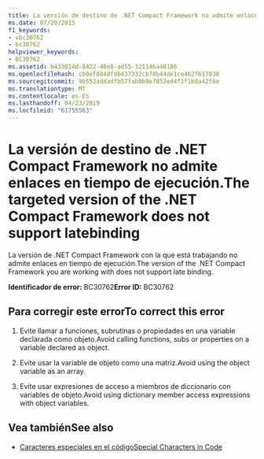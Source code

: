 ```yaml
---
title: La versión de destino de .NET Compact Framework no admite enlaces en tiempo de ejecución.
ms.date: 07/20/2015
f1_keywords:
- vbc30762
- bc30762
helpviewer_keywords:
- BC30762
ms.assetid: b433014d-8422-46e8-ad55-321146a48186
ms.openlocfilehash: cb0ef884dfdb437332cb78b44de1ce462f617038
ms.sourcegitcommit: 9b552addadfb57fab0b9e7852ed4f1f1b8a42f8e
ms.translationtype: MT
ms.contentlocale: es-ES
ms.lasthandoff: 04/23/2019
ms.locfileid: "61755563"
---
```

# <a name="the-targeted-version-of-the-net-compact-framework-does-not-support-latebinding"></a><span data-ttu-id="5a8f4-102">La versión de destino de .NET Compact Framework no admite enlaces en tiempo de ejecución.</span><span class="sxs-lookup"><span data-stu-id="5a8f4-102">The targeted version of the .NET Compact Framework does not support latebinding</span></span>
<span data-ttu-id="5a8f4-103">La versión de .NET Compact Framework con la que está trabajando no admite enlaces en tiempo de ejecución.</span><span class="sxs-lookup"><span data-stu-id="5a8f4-103">The version of the .NET Compact Framework you are working with does not support late binding.</span></span>  
  
 <span data-ttu-id="5a8f4-104">**Identificador de error:** BC30762</span><span class="sxs-lookup"><span data-stu-id="5a8f4-104">**Error ID:** BC30762</span></span>  
  
## <a name="to-correct-this-error"></a><span data-ttu-id="5a8f4-105">Para corregir este error</span><span class="sxs-lookup"><span data-stu-id="5a8f4-105">To correct this error</span></span>  
  
1. <span data-ttu-id="5a8f4-106">Evite llamar a funciones, subrutinas o propiedades en una variable declarada como objeto.</span><span class="sxs-lookup"><span data-stu-id="5a8f4-106">Avoid calling functions, subs or properties on a variable declared as object.</span></span>  
  
2. <span data-ttu-id="5a8f4-107">Evite usar la variable de objeto como una matriz.</span><span class="sxs-lookup"><span data-stu-id="5a8f4-107">Avoid using the object variable as an array.</span></span>  
  
3. <span data-ttu-id="5a8f4-108">Evite usar expresiones de acceso a miembros de diccionario con variables de objeto.</span><span class="sxs-lookup"><span data-stu-id="5a8f4-108">Avoid using dictionary member access expressions with object variables.</span></span>  
  
## <a name="see-also"></a><span data-ttu-id="5a8f4-109">Vea también</span><span class="sxs-lookup"><span data-stu-id="5a8f4-109">See also</span></span>

- [<span data-ttu-id="5a8f4-110">Caracteres especiales en el código</span><span class="sxs-lookup"><span data-stu-id="5a8f4-110">Special Characters in Code</span></span>](../../visual-basic/programming-guide/program-structure/special-characters-in-code.md)

